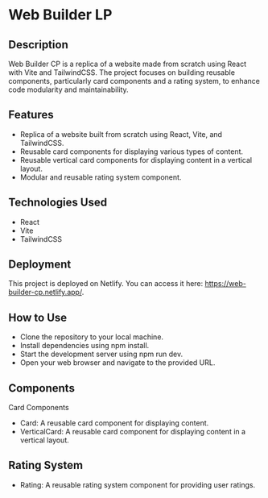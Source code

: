 # Web Builder LP

## Description
Web Builder CP is a replica of a website made from scratch using React with Vite and TailwindCSS. The project focuses on building reusable components, particularly card components and a rating system, to enhance code modularity and maintainability.

## Features
- Replica of a website built from scratch using React, Vite, and TailwindCSS.
- Reusable card components for displaying various types of content.
- Reusable vertical card components for displaying content in a vertical layout.
- Modular and reusable rating system component.

## Technologies Used
- React
- Vite
- TailwindCSS

## Deployment
This project is deployed on Netlify. You can access it here: https://web-builder-cp.netlify.app/.

## How to Use
- Clone the repository to your local machine.
- Install dependencies using npm install.
- Start the development server using npm run dev.
- Open your web browser and navigate to the provided URL.

## Components
Card Components
- Card: A reusable card component for displaying content.
- VerticalCard: A reusable card component for displaying content in a vertical layout.

## Rating System
- Rating: A reusable rating system component for providing user ratings.
